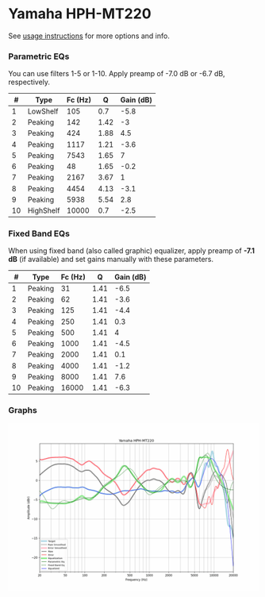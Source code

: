 # Yamaha HPH-MT220
See [usage instructions](https://github.com/jaakkopasanen/AutoEq#usage) for more options and info.

### Parametric EQs
You can use filters 1-5 or 1-10. Apply preamp of -7.0 dB or -6.7 dB, respectively.

|   # | Type      |   Fc (Hz) |    Q |   Gain (dB) |
|-----|-----------|-----------|------|-------------|
|   1 | LowShelf  |       105 | 0.7  |        -5.8 |
|   2 | Peaking   |       142 | 1.42 |        -3   |
|   3 | Peaking   |       424 | 1.88 |         4.5 |
|   4 | Peaking   |      1117 | 1.21 |        -3.6 |
|   5 | Peaking   |      7543 | 1.65 |         7   |
|   6 | Peaking   |        48 | 1.65 |        -0.2 |
|   7 | Peaking   |      2167 | 3.67 |         1   |
|   8 | Peaking   |      4454 | 4.13 |        -3.1 |
|   9 | Peaking   |      5938 | 5.54 |         2.8 |
|  10 | HighShelf |     10000 | 0.7  |        -2.5 |

### Fixed Band EQs
When using fixed band (also called graphic) equalizer, apply preamp of **-7.1 dB** (if available) and set gains manually with these parameters.

|   # | Type    |   Fc (Hz) |    Q |   Gain (dB) |
|-----|---------|-----------|------|-------------|
|   1 | Peaking |        31 | 1.41 |        -6.5 |
|   2 | Peaking |        62 | 1.41 |        -3.6 |
|   3 | Peaking |       125 | 1.41 |        -4.4 |
|   4 | Peaking |       250 | 1.41 |         0.3 |
|   5 | Peaking |       500 | 1.41 |         4   |
|   6 | Peaking |      1000 | 1.41 |        -4.5 |
|   7 | Peaking |      2000 | 1.41 |         0.1 |
|   8 | Peaking |      4000 | 1.41 |        -1.2 |
|   9 | Peaking |      8000 | 1.41 |         7.6 |
|  10 | Peaking |     16000 | 1.41 |        -6.3 |

### Graphs
![](./Yamaha%20HPH-MT220.png)
